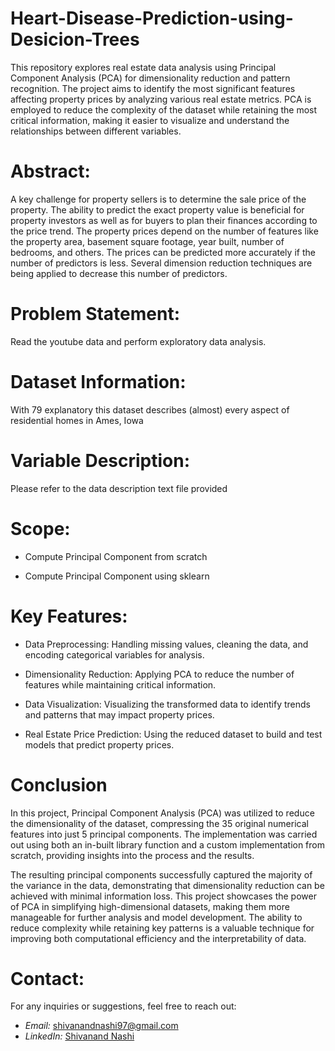 # Heart-Disease-Prediction-using-Desicion-Trees

This repository explores real estate data analysis using Principal Component Analysis (PCA) for dimensionality reduction and pattern recognition. The project aims to identify the most significant features affecting property prices by analyzing various real estate metrics. PCA is employed to reduce the complexity of the dataset while retaining the most critical information, making it easier to visualize and understand the relationships between different variables.

# Abstract:
A key challenge for property sellers is to determine the sale price of the property. The ability to predict the exact property value is beneficial for property investors as well as for buyers to plan their finances according to the price trend. The property prices depend on the number of features like the property area, basement square footage, year built, number of bedrooms, and others. The prices can be predicted more accurately if the number of predictors is less. Several dimension reduction techniques are being applied to decrease this number of predictors.

# Problem Statement:
Read the youtube data and perform exploratory data analysis.

# Dataset Information:
With 79 explanatory this dataset describes (almost) every aspect of residential homes in Ames, Iowa

# Variable Description:
Please refer to the data description text file provided

# Scope:

* Compute Principal Component from scratch 

* Compute Principal Component using sklearn


# Key Features:

* Data Preprocessing: Handling missing values, cleaning the data, and encoding categorical variables for analysis.

* Dimensionality Reduction: Applying PCA to reduce the number of features while maintaining critical information.

* Data Visualization: Visualizing the transformed data to identify trends and patterns that may impact property prices.

* Real Estate Price Prediction: Using the reduced dataset to build and test models that predict property prices.

# Conclusion
In this project, Principal Component Analysis (PCA) was utilized to reduce the dimensionality of the dataset, compressing the 35 original numerical features into just 5 principal components. The implementation was carried out using both an in-built library function and a custom implementation from scratch, providing insights into the process and the results.

The resulting principal components successfully captured the majority of the variance in the data, demonstrating that dimensionality reduction can be achieved with minimal information loss. This project showcases the power of PCA in simplifying high-dimensional datasets, making them more manageable for further analysis and model development. The ability to reduce complexity while retaining key patterns is a valuable technique for improving both computational efficiency and the interpretability of data.

# Contact:

For any inquiries or suggestions, feel free to reach out:

- *Email:* [shivanandnashi97@gmail.com](mailto:shivanandnashi97@gmail.com)
- *LinkedIn:* [Shivanand Nashi](https://www.linkedin.com/in/shivanand-s-nashi-79579821a)
